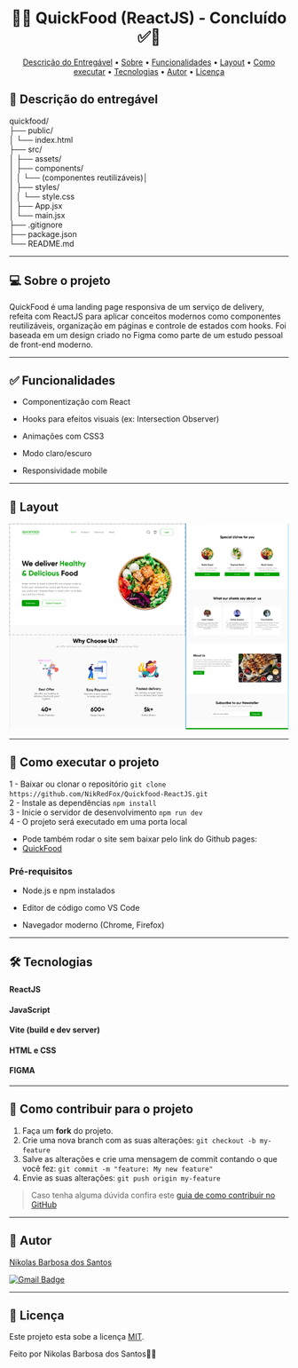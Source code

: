 <h1 align="center"> 
	  🚀✅ QuickFood (ReactJS) - Concluído ✅🚀
</h1>

<!-- MODELO MENU DE NAVEGAÇÃO -->
<p align="center">
 <a href="#-Descrição-do-entregável">Descrição do Entregável</a> •
 <a href="#-sobre-o-projeto">Sobre</a> •
 <a href="#-funcionalidades">Funcionalidades</a> •
 <a href="#-layout">Layout</a> • 
 <a href="#-como-executar-o-projeto">Como executar</a> • 
 <a href="#-tecnologias">Tecnologias</a> • 
 <a href="#-autor">Autor</a> • 
 <a href="#user-content--licença">Licença</a>
</p>

<!-- MODELO DE DESCRIÇÃO -->
## 📄 Descrição do entregável

quickfood/ <br>
├── public/ <br>
│   └── index.html <br>
├── src/ <br>
│   ├── assets/ <br>
│   ├── components/ <br>
│   │   └── (componentes reutilizáveis)│ <br> 
│   ├── styles/<br>
│   │   └── style.css <br>
│   ├── App.jsx <br>
│   └── main.jsx <br>
├── .gitignore <br>
├── package.json <br>
└── README.md

---

<!-- MODELO DESCRIÇÃO SOBRE O PROJETO: -->
## 💻 Sobre o projeto

<!-- EXPLICA O MOTIVO DO PROJETO -->
QuickFood é uma landing page responsiva de um serviço de delivery, refeita com ReactJS para aplicar
conceitos modernos como componentes reutilizáveis, organização em páginas e controle de estados com hooks.
Foi baseada em um design criado no Figma como parte de um estudo pessoal de front-end moderno.

<!-- LINHA DE DIVISÃO: -->
---

## ✅ Funcionalidades
- Componentização com React

- Hooks para efeitos visuais (ex: Intersection Observer)

- Animações com CSS3

- Modo claro/escuro

- Responsividade mobile

<!-- LINHA DE DIVISÃO: -->
---

<!-- EXEMPLO DE LAYOUT: -->
## 🎨 Layout

![Web1](https://github.com/NikRedFox/QuickFood/blob/main/src/assets/images/Thumbnail.png)

---

<!-- MODELO DE COMO EXECUTAR O PROJETO -->
## 🚀 Como executar o projeto

1 - Baixar ou clonar o repositório `git clone https://github.com/NikRedFox/Quickfood-ReactJS.git`<br>
2 - Instale as dependências `npm install` <br>
3 - Inicie o servidor de desenvolvimento `npm run dev` <br>
4 - O projeto será executado em uma porta local

<!-- LINK PARA O GITHUB PAGES -->

* Pode também rodar o site sem baixar pelo link do Github pages:
* <a href="https://nikredfox.github.io/QuickFood/">QuickFood</a>

<!-- MODELO DE PRÉ REQUISITOS -->
### Pré-requisitos

- Node.js e npm instalados

- Editor de código como VS Code

- Navegador moderno (Chrome, Firefox)

---

<!-- MODELO DE TECNOLOGIAS -->
## 🛠 Tecnologias

#### ReactJS
#### JavaScript
#### Vite (build e dev server)
#### HTML e CSS
#### FIGMA 

---

<!-- ---------------------------------------------------------------------- -->

<!-- MODELO DE COMO CONTRIBUIR PARA O PROJETO -->
## 💪 Como contribuir para o projeto

1. Faça um **fork** do projeto.
2. Crie uma nova branch com as suas alterações: `git checkout -b my-feature`
3. Salve as alterações e crie uma mensagem de commit contando o que você fez: `git commit -m "feature: My new feature"`
4. Envie as suas alterações: `git push origin my-feature`
> Caso tenha alguma dúvida confira este [guia de como contribuir no GitHub](./CONTRIBUTING.md)

---

<!-- ---------------------------------------------------------------------- -->

<!-- MODELO DE AUTOR-->
## 🦸 Autor

<a href="#">
Nikolas Barbosa dos Santos</a>
<br />
 
[![Gmail Badge](https://img.shields.io/badge/-nikolasbs11@gmail.com-c14438?style=flat-square&logo=Gmail&logoColor=white&link=mailto:nikolasbs11@gmail.com)](mailto:nikolasbs11@gmail.com)

---

<!-- ---------------------------------------------------------------------- -->

<!-- MODELO DE LICENÇA -->
## 📝 Licença

Este projeto esta sobe a licença [MIT](./LICENSE).

Feito por Nikolas Barbosa dos Santos👋🏽

